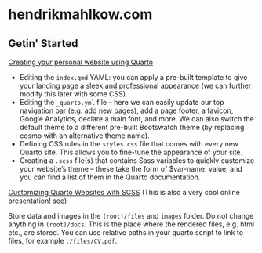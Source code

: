 # hendrikmahlkow.com

## Getin' Started
[Creating your personal website using Quarto](https://ucsb-meds.github.io/creating-quarto-websites/)

- Editing the `index.qmd` YAML: you can apply a pre-built template to give your landing page a sleek and professional appearance (we can further modify this later with some CSS).
- Editing the `_quarto.yml` file – here we can easily update our top navigation bar (e.g. add new pages), add a page footer, a favicon, Google Analytics, declare a main font, and more. We can also switch the default theme to a different pre-built Bootswatch theme (by replacing cosmo with an alternative theme name).
- Defining CSS rules in the `styles.css` file that comes with every new Quarto site. This allows you to fine-tune the appearance of your site.
- Creating a `.scss` file(s) that contains Sass variables to quickly customize your website’s theme – these take the form of $var-name: value; and you can find a list of them in the Quarto documentation.

[Customizing Quarto Websites with SCSS](https://ucsb-meds.github.io/customizing-quarto-websites/#/title-slide) (This is also a very cool online presentation! [see](https://github.com/UCSB-MEDS/customizing-quarto-websites))

Store data and images in the `(root)/files` and `images` folder. Do not change anything in `(root)/docs`. This is the place where the rendered files, e.g. html etc., are stored. You can use relative paths in your quarto script to link to files, for example `./files/CV.pdf`.
